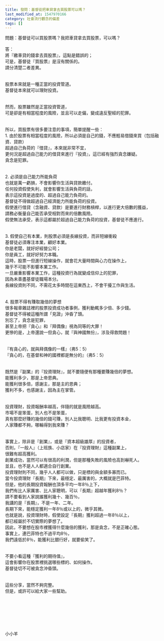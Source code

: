 ```yaml
---
title: 發問：基督徒把車貸拿去買股票可以嗎？
last_modified_at: 1547970166
category: 社會流行觀念的偏差
tags: []
---
```


問題：基督徒可以買股票嗎？我把車貸拿去買股票，可以嗎？<br><!--more--><br>答：<br>將『繳車貸的錢拿去買股票』，這點是錯誤的；<br>可是，基督徒『買股票』是沒有關係的。<br>請分清楚二者差異。<br><br><br>股票本來就是一種正當的投資管道。<br>基督徒本來就可以理財投資。<br><br><br>然而，股票雖然是正當投資管道，<br>可是卻是有相當程度的風險，並且可以走偏，變成違反聖經的犯罪。<br><br><br>所以，買股票有很多要注意的事項，簡單提醒一些：<br>1.	由於股票有相當程度的風險，所以必須是自己的錢，不應輕易借錢來買（包括融資、貸款）<br>超過自己負荷的『借貸』，本來就非常不宜，<br>更何況是超過自己能力的借貸來進行『投資』，這已經有強烈貪念嫌疑。<br>貪念是犯罪。<br><br><br>2.	必須是自己能力所能負荷<br>也就是萬一虧損，不會影響你生活與貸款繳付。<br>任何投資假使失利，就會影響生活與負荷的話，<br>表示這投資是過度的、超過自己能力負荷的。<br>基督徒不得做超過自己經濟能力所能負荷的投資。<br>假使進行借貸（含融資、貸款）是要進行財務槓桿，以進行更大倍數的獲益，<br>請務必衡量自己能否承受相對而來的倍數風險。<br>假使無法承受，表示這都屬於超過自己能力負荷的投資，基督徒不應進行。<br><br><br>3.	假使自己有本業，則股票必須是長線投資，而非短線衝殺<br>基督徒必須專注本業，顧好本業。<br>你是老闆，就好好經營公司；<br>你是員工，就好好努力本職。<br>這時，股票一但進行短線操作，就會花大量時間與心力在操作上，<br>幾乎不可能不影響本業工作。<br>一旦嚴重影響本業工作，這種投資行為就變成信仰上的犯罪，<br>因為未善盡基督徒職場本分。<br>長線投資則不同，不需花太多時間在這東西上，不會干擾工作與生活。<br><br><br>4.	股票不得有賺取幾倍的夢想<br>很多報章雜誌裡的股票投資成功者事例，獲利動輒多少倍、多少錢。<br>基督徒不得被這種所謂「見證」沖昏了頭。<br>別忘了，貪念是犯罪，<br>甚至上帝把『貪心』和『拜偶像』視為同等的大罪！<br>更慘的是，上帝還說一但貪心，就『與神國無份』，涉及得救問題！<br><br><br>『有貪心的，就與拜偶像的一樣』（弗5：5）<br>『貪心的，在基督和神的國裡都是無分的』（弗5：5）<br>  <br> <br>既然是『副業』的『投資理財』，就不要隨便有那種要賺幾倍的夢想。<br>能獲利多少，那是上帝恩典。<br>能獲利很多倍，感謝主，那是主的恩典；<br>獲利不多，也感謝主，因為主在掌管。<br>   <br><br>投資理財，投資報酬率越高，伴隨的就是風險越高。<br>市場不是笨蛋，別人也不是笨蛋，<br>真有那麼好賺的幾倍的錢可賺，別人比我聰明、比我更有投資本金，<br>人家賺都不夠，哪輪得到我來賺？<br><br><br>事實上，除非是『創業』，或是『資本超級雄厚』的投資者，<br>否則，『一般人』（上班族、小店家）在『投資理財』這種副業上，<br>很難有超高獲利。<br>創業成功，當然可以有很高的利潤，但是那種失敗的風險也高到嚇死人。<br>並且，也不是人人都適合自行創業。<br>投資理財則不同，幾乎人人都可以做，只是標的與金額多寡而已。<br>當今投資理財『長期』下來，最穩定、最厲害的，大概就是巴菲特。<br>但是，他的長期投資報酬也頂多平均一年8％上下，<br>我們有比人家厲害、比人家聰明，可以『長期』超越年獲利8％？<br>請不要看到人家說誰獲利幾十、幾百％，<br>我講的是『長期』，不是一年、二年。<br>長期下來，能穩定獲利一年8％或以上的，微乎其微。<br>也就是說，投資理財時，假使設定『長期』獲利超過一年8％以上，<br>都已經屬於不切實際的夢想了。<br>因此，不要想在股市裡獲得什麼幾倍的獲利，那是貪念，不是正確心態。<br>事實上，連巴菲特也不過平均8％，<br>我們遠低於8％，能獲利比銀行好，就要偷笑了。<br><br><br>不要小看這種『獲利的期待值』，<br>這會影響你在股票裡挑選哪些標的、如何操作。<br>基督徒切不可被貪念沖昏頭。<br><br><br>這些分享，當然不夠完整。<br>但是，或許可以給大家一些幫助。 <br><br><br><br><br><br><br><br>小小羊<br><br><br><br>
